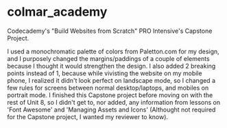 # colmar_academy
Codecademy's "Build Websites from Scratch" PRO Intensive's Capstone Project.

I used a monochromatic palette of colors from Paletton.com for my design, and I purposely changed the margins/paddings of a couple of elements because I thought it would strengthen the design. I also added 2 breaking points instead of 1, because while vivisting the website on my mobile phone, I realized it didn't look perfect on landscape mode, so I changed a few rules for screens between normal desktop/laptops, and mobiles on portrait mode. I finished this Capstone project before moving on with the rest of Unit 8, so I didn't get to, nor added, any information from lessons on 'Font Awesome' and 'Managing Assets and Icons' (Althought not required for the Capstone project, I wanted my reviewer to know).
